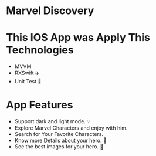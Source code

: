 # Marvel Discovery
# This IOS App was Apply This Technologies
- MVVM 
- RXSwift ✈️
- Unit Test 🧩

# App Features
- Support dark and light mode. 💡
- Explore Marvel Characters and enjoy with him.
- Search for Your Favorite Characters. 
- Know more Details about your hero. 🔑
- See the best images for your hero. 🎉
